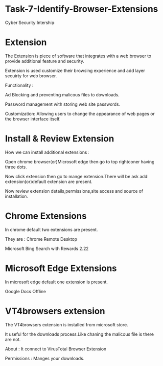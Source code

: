 # Task-7-Identify-Browser-Extensions
Cyber Security Intership

# Extension
 The Extension is piece of software that integrates with a web browser to provide additional feature and security.

 Extension is used customize their browsing experience and add layer secuirty for web browser.

 Functionality :

 Ad Blocking and preventing malicous files to downloads.

 Password management with storing web site passwords.

 Customization: Allowing users to change the appearance of web pages or the browser interface itself. 

# Install & Review Extension

How we can install additional extensions : 

Open chrome browser(or)Microsoft edge then go to top rightconer having three dots.

Now click extension then go to mange extension.There will be ask add extension(or)default extension are present.

Now review extension details,permissions,site access and source of installation.

# Chrome Extensions 

In chrome default two extensions are present.

They are : Chrome Remote Desktop     

Microsoft Bing Search with Rewards 2.22

# Microsoft Edge Extensions
In microsoft edge default one extension is present.

Google Docs Offline

#  VT4browsers extension
The VT4browsers extension is installed from microsoft store.

It useful for the downloads process.Like chaning the malicous file is there are not.

About : It connect to VirusTotal Browser Extension

Permissions : Manges your downloads.


